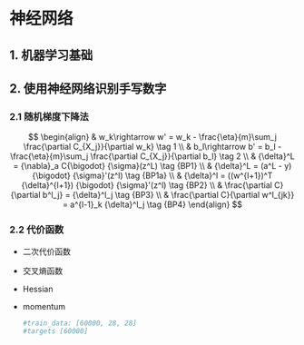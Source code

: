 # 神经网络
## 1. 机器学习基础




## 2. 使用神经网络识别手写数字

### 2.1 随机梯度下降法

$$
\begin{align}
& w_k\rightarrow w' = w_k - \frac{\eta}{m}\sum_j \frac{\partial C_{X_j}}{\partial w_k} \tag 1 \\
& b_l\rightarrow b' = b_l - \frac{\eta}{m}\sum_j \frac{\partial C_{X_j}}{\partial b_l} \tag 2 \\
& {\delta}^L = {\nabla}_a C{\bigodot} {\sigma}(z^L) \tag {BP1} \\
& {\delta}^L = (a^L - y) {\bigodot} {\sigma}'(z^l) \tag {BP1a} \\
& {\delta}^l = ((w^{l+1})^T {\delta}^{l+1}) {\bigodot} {\sigma}'(z^l) \tag {BP2} \\
& \frac{\partial C}{\partial b^l_j} = {\delta}^l_j \tag {BP3} \\
& \frac{\partial C}{\partial w^l_{jk}} = a^{l-1}_k {\delta}^l_j \tag {BP4}
\end{align}
$$

### 2.2 代价函数

- 二次代价函数

- 交叉熵函数

- Hessian

- momentum

  ```python
  #train_data: [60000, 28, 28]
  #targets [60000]
  ```
  
  